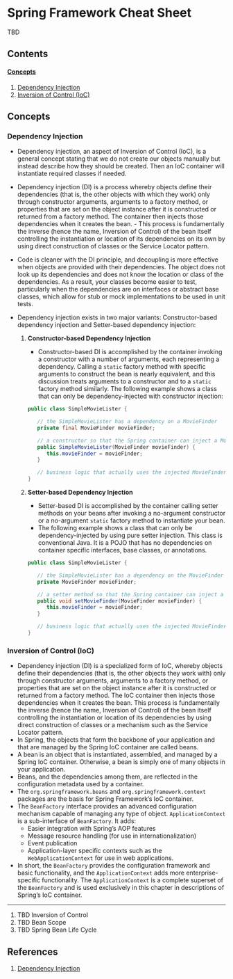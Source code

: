 # Spring Framework Cheat Sheet

TBD

## Contents

#### [Concepts](#concepts-1)

1. [Dependency Injection](#dependency-injection)
1. [Inversion of Control (IoC)](#inversion-of-control-ioc)

## Concepts

### Dependency Injection

- Dependency injection, an aspect of Inversion of Control (IoC), is a general concept stating that we do not create our objects manually but instead describe how they should be created. Then an IoC container will instantiate required classes if needed.
- Dependency injection (DI) is a process whereby objects define their dependencies (that is, the other objects with which they work) only through constructor arguments, arguments to a factory method, or properties that are set on the object instance after it is constructed or returned from a factory method. The container then injects those dependencies when it creates the bean. - This process is fundamentally the inverse (hence the name, Inversion of Control) of the bean itself controlling the instantiation or location of its dependencies on its own by using direct construction of classes or the Service Locator pattern.
- Code is cleaner with the DI principle, and decoupling is more effective when objects are provided with their dependencies. The object does not look up its dependencies and does not know the location or class of the dependencies. As a result, your classes become easier to test, particularly when the dependencies are on interfaces or abstract base classes, which allow for stub or mock implementations to be used in unit tests.
- Dependency injection exists in two major variants: Constructor-based dependency injection and Setter-based dependency injection:

  1.  **Constructor-based Dependency Injection**

      - Constructor-based DI is accomplished by the container invoking a constructor with a number of arguments, each representing a dependency. Calling a `static` factory method with specific arguments to construct the bean is nearly equivalent, and this discussion treats arguments to a constructor and to a `static` factory method similarly. The following example shows a class that can only be dependency-injected with constructor injection:

      ```java
      public class SimpleMovieLister {

         // the SimpleMovieLister has a dependency on a MovieFinder
         private final MovieFinder movieFinder;

         // a constructor so that the Spring container can inject a MovieFinder
         public SimpleMovieLister(MovieFinder movieFinder) {
            this.movieFinder = movieFinder;
         }

         // business logic that actually uses the injected MovieFinder is omitted...
      }
      ```

  1.  **Setter-based Dependency Injection**

      - Setter-based DI is accomplished by the container calling setter methods on your beans after invoking a no-argument constructor or a no-argument `static` factory method to instantiate your bean.
      - The following example shows a class that can only be dependency-injected by using pure setter injection. This class is conventional Java. It is a POJO that has no dependencies on container specific interfaces, base classes, or annotations.

      ```java
      public class SimpleMovieLister {

         // the SimpleMovieLister has a dependency on the MovieFinder
         private MovieFinder movieFinder;

         // a setter method so that the Spring container can inject a MovieFinder
         public void setMovieFinder(MovieFinder movieFinder) {
            this.movieFinder = movieFinder;
         }

         // business logic that actually uses the injected MovieFinder is omitted...
      }
      ```

### Inversion of Control (IoC)

- Dependency injection (DI) is a specialized form of IoC, whereby objects define their dependencies (that is, the other objects they work with) only through constructor arguments, arguments to a factory method, or properties that are set on the object instance after it is constructed or returned from a factory method. The IoC container then injects those dependencies when it creates the bean. This process is fundamentally the inverse (hence the name, Inversion of Control) of the bean itself controlling the instantiation or location of its dependencies by using direct construction of classes or a mechanism such as the Service Locator pattern.
- In Spring, the objects that form the backbone of your application and that are managed by the Spring IoC container are called beans.
- A bean is an object that is instantiated, assembled, and managed by a Spring IoC container. Otherwise, a bean is simply one of many objects in your application.
- Beans, and the dependencies among them, are reflected in the configuration metadata used by a container.
- The `org.springframework.beans` and `org.springframework.context` packages are the basis for Spring Framework’s IoC container.
- The `BeanFactory` interface provides an advanced configuration mechanism capable of managing any type of object. `ApplicationContext` is a sub-interface of `BeanFactory`. It adds:
  - Easier integration with Spring’s AOP features
  - Message resource handling (for use in internationalization)
  - Event publication
  - Application-layer specific contexts such as the `WebApplicationContext` for use in web applications.
- In short, the `BeanFactory` provides the configuration framework and basic functionality, and the `ApplicationContext` adds more enterprise-specific functionality. The `ApplicationContext` is a complete superset of the `BeanFactory` and is used exclusively in this chapter in descriptions of Spring’s IoC container.

---

1. TBD Inversion of Control
1. TBD Bean Scope
1. TBD Spring Bean Life Cycle

## References

1. [Dependency Injection](https://docs.spring.io/spring-framework/reference/core/beans/dependencies/factory-collaborators.html)
